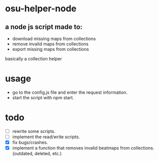 # osu-helper-node

## a node js script made to:
- download missing maps from collections 
- remove invalid maps from collections 
- export missing maps from collections 

basically a collection helper

# usage
- go to the config.js file and enter the request information.
- start the script with npm start.

# todo
- [ ] rewrite some scripts.
- [ ] implement the read/write scripts.
- [x] fix bugs/crashes.
- [x] implement a function that removes invalid beatmaps from collections. (outdated, deleted, etc.)